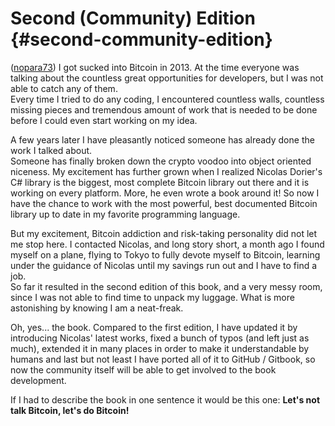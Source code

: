 # Second (Community) Edition {#second-community-edition}

([nopara73](https://github.com/nopara73)) I got sucked into Bitcoin in 2013. At the time everyone was talking about the countless great opportunities for developers, but I was not able to catch any of them.  
Every time I tried to do any coding, I encountered countless walls, countless missing pieces and tremendous amount of work that is needed to be done before I could even start working on my idea.  

A few years later I have pleasantly noticed someone has already done the work I talked about.  
Someone has finally broken down the crypto voodoo into object oriented niceness. My excitement has further grown when I realized Nicolas Dorier's C# library is the biggest, most complete Bitcoin library out there and it is working on every platform. More, he even wrote a book around it! So now I have the chance to work with the most powerful, best documented Bitcoin library up to date in my favorite programming language.  

But my excitement, Bitcoin addiction and risk-taking personality did not let me stop here. I contacted Nicolas, and long story short, a month ago I found myself on a plane, flying to Tokyo to fully devote myself to Bitcoin, learning under the guidance of Nicolas until my savings run out and I have to find a job.  
So far it resulted in the second edition of this book, and a very messy room, since I was not able to find time to unpack my luggage. What is more astonishing by knowing I am a neat-freak.  

Oh, yes... the book. Compared to the first edition, I have updated it by introducing Nicolas' latest works, fixed a bunch of typos (and left just as much), extended it in many places in order to make it understandable by humans and last but not least I have ported all of it to GitHub / Gitbook, so now the community itself will be able to get involved to the book development.


If I had to describe the book in one sentence it would be this one: **Let's not talk Bitcoin, let's do Bitcoin!**
